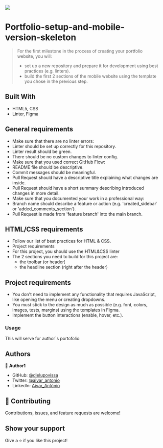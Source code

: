 ![](https://img.shields.io/badge/Microverse-blueviolet)

# Portfolio-setup-and-mobile-version-skeleton
>For the first milestone in the process of creating your portfolio website, you will:
>- set up a new repository and prepare it for development using best practices (e.g. linters).
>- build the first 2 sections of the mobile website using the template you chose in the previous step.

## Built With

- HTML5, CSS
- Linter, Figma

## General requirements
 - Make sure that there are no linter errors:
 - Linter should be set up correctly for this repository.
 - Linter result should be green.
 - There should be no custom changes to linter config.
 - Make sure that you used correct GitHub Flow:
 - README file should be descriptive.
 - Commit messages should be meaningful.
 - Pull Request should have a descriptive title explaining what changes are inside.
 - Pull Request should have a short summary describing introduced changes in more detail.
 - Make sure that you documented your work in a professional way:
 - Branch name should describe a feature or action (e.g. 'created_sidebar' or 'added_comments_section').
 - Pull Request is made from 'feature branch' into the main branch.

## HTML/CSS requirements
 - Follow our list of best practices for HTML & CSS.
 - Project requirements
 - For this project, you should use the HTML&CSS linter
 - The 2 sections you need to build for this project are:
    - the toolbar (or header)
    - the headline section (right after the header)
 
 ## Project requirements
 - You don't need to implement any functionality that requires JavaScript, like opening the menu or creating dropdowns.
 - You must stick to the design as much as possible (e.g. font, colors, images, tests, margins) using the templates in Figma.
 - Implement the button interactions (enable, hover, etc.).

### Usage
This will serve for author`s portofolio

## Authors

👤 **Author1**

- GitHub: [@dielupovissa](https://github.com/dielupovissa)
- Twitter: [@aivar_antonio](https://twitter.com/aivar_antonio)
- LinkedIn: [Aivar_António](https://linkedin.com/in/aivar-antónio-000821139/)



## 🤝 Contributing

Contributions, issues, and feature requests are welcome!


## Show your support

Give a ⭐️ if you like this project!




